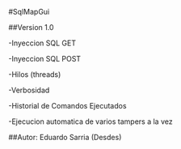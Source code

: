 #SqlMapGui

##Version 1.0

-Inyeccion SQL GET

-Inyeccion SQL POST

-Hilos (threads)

-Verbosidad

-Historial de Comandos Ejecutados

-Ejecucion automatica de varios tampers a la vez

##Autor: Eduardo Sarria (Desdes)
